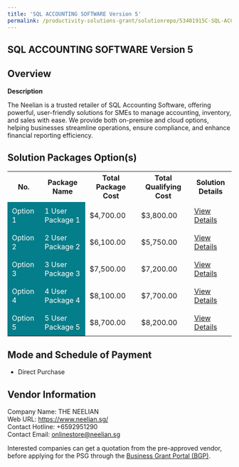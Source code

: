 ```yaml
---
title: 'SQL ACCOUNTING SOFTWARE Version 5'
permalink: /productivity-solutions-grant/solutionrepo/53401915C-SQL-ACC-SOFTWARE-v-5-G
---
```


## SQL ACCOUNTING SOFTWARE Version 5

## Overview

**Description**

The Neelian is a trusted retailer of SQL Accounting Software, offering powerful, user-friendly solutions for SMEs to manage accounting, inventory, and sales with ease. We provide both on-premise and cloud options, helping businesses streamline operations, ensure compliance, and enhance financial reporting efficiency.

## Solution Packages Option(s)

<table>
<tr>
<th><b>No.</b></th>
<th><b>Package Name</b></th>
<th><b>Total Package Cost</b></th>
<th><b>Total Qualifying Cost</b></th>
<th><b>Solution Details</b></th>
</tr>
<tr>
<td style='padding: 10px; background-color: #037E8A; color: #FFFFFF;'>Option 1</td>
<td style='padding: 10px; background-color: #037E8A; color: #FFFFFF;'>1 User Package 1</td>
<td style='padding: 10px;'>$4,700.00</td>
<td style='padding: 10px;'>$3,800.00</td>
<td style='padding: 10px;'><a href='/images/psg/53401915C_20250066_28082025_Desensitised_Annex3_Part1.pdf' target='_blank'>View Details</a></td>
</tr>
<tr>
<td style='padding: 10px; background-color: #037E8A; color: #FFFFFF;'>Option 2</td>
<td style='padding: 10px; background-color: #037E8A; color: #FFFFFF;'>2 User Package 2</td>
<td style='padding: 10px;'>$6,100.00</td>
<td style='padding: 10px;'>$5,750.00</td>
<td style='padding: 10px;'><a href='/images/psg/53401915C_20250066_28082025_Desensitised_Annex3_Part2.pdf' target='_blank'>View Details</a></td>
</tr>
<tr>
<td style='padding: 10px; background-color: #037E8A; color: #FFFFFF;'>Option 3</td>
<td style='padding: 10px; background-color: #037E8A; color: #FFFFFF;'>3 User Package 3</td>
<td style='padding: 10px;'>$7,500.00</td>
<td style='padding: 10px;'>$7,200.00</td>
<td style='padding: 10px;'><a href='/images/psg/53401915C_20250066_28082025_Desensitised_Annex3_Part3.pdf' target='_blank'>View Details</a></td>
</tr>
<tr>
<td style='padding: 10px; background-color: #037E8A; color: #FFFFFF;'>Option 4</td>
<td style='padding: 10px; background-color: #037E8A; color: #FFFFFF;'>4 User Package 4</td>
<td style='padding: 10px;'>$8,100.00</td>
<td style='padding: 10px;'>$7,700.00</td>
<td style='padding: 10px;'><a href='/images/psg/53401915C_20250066_28082025_Desensitised_Annex3_Part4.pdf' target='_blank'>View Details</a></td>
</tr>
<tr>
<td style='padding: 10px; background-color: #037E8A; color: #FFFFFF;'>Option 5</td>
<td style='padding: 10px; background-color: #037E8A; color: #FFFFFF;'>5 User Package 5</td>
<td style='padding: 10px;'>$8,700.00</td>
<td style='padding: 10px;'>$8,200.00</td>
<td style='padding: 10px;'><a href='/images/psg/53401915C_20250066_28082025_Desensitised_Annex3_Part5.pdf' target='_blank'>View Details</a></td>
</tr>
</table>

## Mode and Schedule of Payment

 - Direct Purchase

## Vendor Information

 Company Name: THE NEELIAN<br>Web URL: https://www.neelian.sg/ <br>Contact Hotline: +6592951290 <br>Contact Email: onlinestore@neelian.sg <br>

Interested companies can get a quotation from the pre-approved vendor, before applying for the PSG through the <a href='https://www.businessgrants.gov.sg/' target='_blank' rel='noopener'>Business Grant Portal (BGP)</a>.

<script src="/jquery/resize-tables.js"></script>
